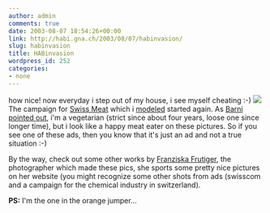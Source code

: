 ```yaml
---
author: admin
comments: true
date: 2003-08-07 18:54:26+00:00
link: http://habi.gna.ch/2003/08/07/habinvasion/
slug: habinvasion
title: HABinvasion
wordpress_id: 252
categories:
- none
---
```


how nice!
now everyday i step out of my house, i see myself cheating :-)
[![](http://habi.gna.ch/blog/images/ch-fleisch-tm.jpg)](http://habi.gna.ch/blog/images/ch-fleisch.jpg)
The campaign for [Swiss Meat](http://www.schweizerfleisch.ch/) which i [modeled](http://habi.gna.ch/pics/CH-Fleisch/) started again. 
As [Barni pointed out](http://www.bernhardseefeld.ch/archives/000044.html), i'm a vegetarian (strict since about four years, loose one since longer time), but i look like a happy meat eater on these pictures.
So if you see one of these ads, then you know that it's just an ad and not a true situation :-) 

By the way, check out some other works by [Franziska Frutiger](http://www.foto-ff.com/), the photographer which made these pics, she sports some pretty nice pictures on her website (you might recognize some other shots from ads (swisscom and a campaign for the chemical industry in switzerland).

**PS:** I'm the one in the orange jumper...
